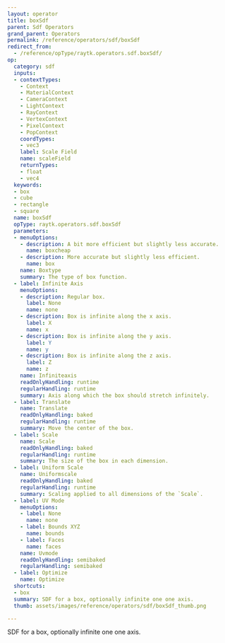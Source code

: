 ```yaml
---
layout: operator
title: boxSdf
parent: Sdf Operators
grand_parent: Operators
permalink: /reference/operators/sdf/boxSdf
redirect_from:
  - /reference/opType/raytk.operators.sdf.boxSdf/
op:
  category: sdf
  inputs:
  - contextTypes:
    - Context
    - MaterialContext
    - CameraContext
    - LightContext
    - RayContext
    - VertexContext
    - PixelContext
    - PopContext
    coordTypes:
    - vec3
    label: Scale Field
    name: scaleField
    returnTypes:
    - float
    - vec4
  keywords:
  - box
  - cube
  - rectangle
  - square
  name: boxSdf
  opType: raytk.operators.sdf.boxSdf
  parameters:
  - menuOptions:
    - description: A bit more efficient but slightly less accurate.
      name: boxcheap
    - description: More accurate but slightly less efficient.
      name: box
    name: Boxtype
    summary: The type of box function.
  - label: Infinite Axis
    menuOptions:
    - description: Regular box.
      label: None
      name: none
    - description: Box is infinite along the x axis.
      label: X
      name: x
    - description: Box is infinite along the y axis.
      label: Y
      name: y
    - description: Box is infinite along the z axis.
      label: Z
      name: z
    name: Infiniteaxis
    readOnlyHandling: runtime
    regularHandling: runtime
    summary: Axis along which the box should stretch infinitely.
  - label: Translate
    name: Translate
    readOnlyHandling: baked
    regularHandling: runtime
    summary: Move the center of the box.
  - label: Scale
    name: Scale
    readOnlyHandling: baked
    regularHandling: runtime
    summary: The size of the box in each dimension.
  - label: Uniform Scale
    name: Uniformscale
    readOnlyHandling: baked
    regularHandling: runtime
    summary: Scaling applied to all dimensions of the `Scale`.
  - label: UV Mode
    menuOptions:
    - label: None
      name: none
    - label: Bounds XYZ
      name: bounds
    - label: Faces
      name: faces
    name: Uvmode
    readOnlyHandling: semibaked
    regularHandling: semibaked
  - label: Optimize
    name: Optimize
  shortcuts:
  - box
  summary: SDF for a box, optionally infinite one one axis.
  thumb: assets/images/reference/operators/sdf/boxSdf_thumb.png

---
```



SDF for a box, optionally infinite one one axis.